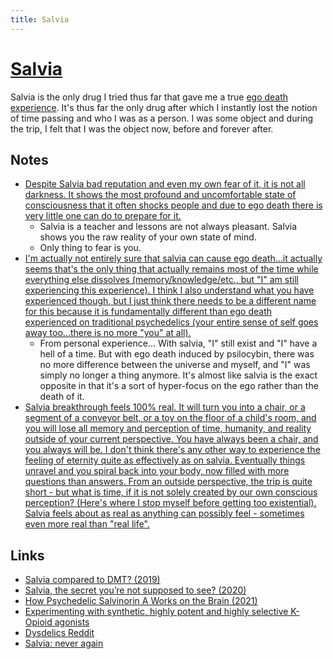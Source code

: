 ```yaml
---
title: Salvia
---
```


# [Salvia](https://psychonautwiki.org/w/index.php?title=Salvinorin_A)

Salvia is the only drug I tried thus far that gave me a true [ego death experience](../../consciousness/ego.md). It's thus far the only drug after which I instantly lost the notion of time passing and who I was as a person. I was some object and during the trip, I felt that I was the object now, before and forever after.

## Notes

- [Despite Salvia bad reputation and even my own fear of it, it is not all darkness. It shows the most profound and uncomfortable state of consciousness that it often shocks people and due to ego death there is very little one can do to prepare for it.](https://www.reddit.com/r/Salvia/comments/81twxj/salvia_vs_dmt/)
  - Salvia is a teacher and lessons are not always pleasant. Salvia shows you the raw reality of your own state of mind.
  - Only thing to fear is you.
- [I'm actually not entirely sure that salvia can cause ego death...it actually seems that's the only thing that actually remains most of the time while everything else dissolves (memory/knowledge/etc., but "I" am still experiencing this experience). I think I also understand what you have experienced though, but I just think there needs to be a different name for this because it is fundamentally different than ego death experienced on traditional psychedelics (your entire sense of self goes away too...there is no more "you" at all).](https://www.reddit.com/r/Salvia/comments/b09is6/ego_death_feels/)
  - From personal experience... With salvia, "I" still exist and "I" have a hell of a time. But with ego death induced by psilocybin, there was no more difference between the universe and myself, and "I" was simply no longer a thing anymore. It's almost like salvia is the exact opposite in that it's a sort of hyper-focus on the ego rather than the death of it.
- [Salvia breakthrough feels 100% real. It will turn you into a chair, or a segment of a conveyor belt, or a toy on the floor of a child's room, and you will lose all memory and perception of time, humanity, and reality outside of your current perspective. You have always been a chair, and you always will be. I don't think there's any other way to experience the feeling of eternity quite as effectively as on salvia. Eventually things unravel and you spiral back into your body, now filled with more questions than answers. From an outside perspective, the trip is quite short - but what is time, if it is not solely created by our own conscious perception? (Here's where I stop myself before getting too existential). Salvia feels about as real as anything can possibly feel - sometimes even more real than "real life".](https://www.reddit.com/r/DMT/comments/yysfli/does_salvia_feel_more_real_than_dmt/)

## Links

- [Salvia compared to DMT? (2019)](https://www.reddit.com/r/Salvia/comments/c6osrj/salvia_compared_to_dmt/)
- [Salvia, the secret you’re not supposed to see? (2020)](https://www.reddit.com/r/Salvia/comments/ekw0av/salvia_the_secret_youre_not_supposed_to_see/?sort=top)
- [How Psychedelic Salvinorin A Works on the Brain (2021)](https://www.labroots.com/trending/drug-discovery-and-development/19540/psychedelic-salvinorin-brain)
- [Experimenting with synthetic, highly potent and highly selective K-Opioid agonists](https://www.reddit.com/r/researchchemicals/comments/tqgf3f/experimenting_with_synthetic_highly_potent_and/)
- [Dysdelics Reddit](https://www.reddit.com/r/dysdelics/)
- [Salvia: never again](https://www.reddit.com/r/Psychonaut/comments/y5uax9/salvia_never_fucking_again/)
